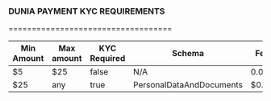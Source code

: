 ### DUNIA PAYMENT KYC REQUIREMENTS

===================================

| Min Amount | Max amount | KYC Required | Schema                   | Fee   |
| ---------- | ---------- | ------------ | ------------------------ | ----- |
| $5         | $25        | false        | N/A                      | 0.0   |
| $25        | any        | true         | PersonalDataAndDocuments | $0.85 |
